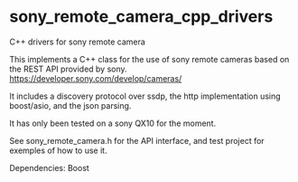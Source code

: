 sony_remote_camera_cpp_drivers
==============================

C++ drivers for sony remote camera

This implements a C++ class for the use of sony remote cameras based on the REST API provided by sony.
https://developer.sony.com/develop/cameras/

It includes a discovery protocol over ssdp, the http implementation using boost/asio, and the json parsing.

It has only been tested on a sony QX10 for the moment.

See sony_remote_camera.h for the API interface, and test project for exemples of how to use it.


Dependencies: Boost
